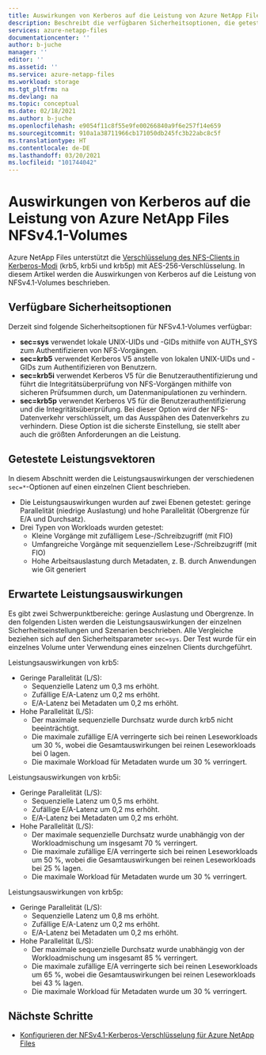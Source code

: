 ```yaml
---
title: Auswirkungen von Kerberos auf die Leistung von Azure NetApp Files NFSv4.1-Volumes | Microsoft-Dokumentation
description: Beschreibt die verfügbaren Sicherheitsoptionen, die getesteten Leistungsvektoren und die erwarteten Auswirkungen von Kerberos auf die Leistung von Azure NetApp Files NFSv4.1-Volumes.
services: azure-netapp-files
documentationcenter: ''
author: b-juche
manager: ''
editor: ''
ms.assetid: ''
ms.service: azure-netapp-files
ms.workload: storage
ms.tgt_pltfrm: na
ms.devlang: na
ms.topic: conceptual
ms.date: 02/18/2021
ms.author: b-juche
ms.openlocfilehash: e9054f11c8f55e9fe00266840a9f6e257f14e659
ms.sourcegitcommit: 910a1a38711966cb171050db245fc3b22abc8c5f
ms.translationtype: HT
ms.contentlocale: de-DE
ms.lasthandoff: 03/20/2021
ms.locfileid: "101744042"
---
```

# <a name="performance-impact-of-kerberos-on-azure-netapp-files-nfsv41-volumes"></a>Auswirkungen von Kerberos auf die Leistung von Azure NetApp Files NFSv4.1-Volumes

Azure NetApp Files unterstützt die [Verschlüsselung des NFS-Clients in Kerberos-Modi](configure-kerberos-encryption.md) (krb5, krb5i und krb5p) mit AES-256-Verschlüsselung. In diesem Artikel werden die Auswirkungen von Kerberos auf die Leistung von NFSv4.1-Volumes beschrieben. 

## <a name="available-security-options"></a>Verfügbare Sicherheitsoptionen 

Derzeit sind folgende Sicherheitsoptionen für NFSv4.1-Volumes verfügbar: 

* **sec=sys** verwendet lokale UNIX-UIDs und -GIDs mithilfe von AUTH_SYS zum Authentifizieren von NFS-Vorgängen.
* **sec=krb5** verwendet Kerberos V5 anstelle von lokalen UNIX-UIDs und -GIDs zum Authentifizieren von Benutzern.
* **sec=krb5i** verwendet Kerberos V5 für die Benutzerauthentifizierung und führt die Integritätsüberprüfung von NFS-Vorgängen mithilfe von sicheren Prüfsummen durch, um Datenmanipulationen zu verhindern.
* **sec=krb5p** verwendet Kerberos V5 für die Benutzerauthentifizierung und die Integritätsüberprüfung. Bei dieser Option wird der NFS-Datenverkehr verschlüsselt, um das Ausspähen des Datenverkehrs zu verhindern. Diese Option ist die sicherste Einstellung, sie stellt aber auch die größten Anforderungen an die Leistung.

## <a name="performance-vectors-tested"></a>Getestete Leistungsvektoren

In diesem Abschnitt werden die Leistungsauswirkungen der verschiedenen `sec=*`-Optionen auf einen einzelnen Client beschrieben.

* Die Leistungsauswirkungen wurden auf zwei Ebenen getestet: geringe Parallelität (niedrige Auslastung) und hohe Parallelität (Obergrenze für E/A und Durchsatz).  
* Drei Typen von Workloads wurden getestet:  
    * Kleine Vorgänge mit zufälligem Lese-/Schreibzugriff (mit FIO)
    * Umfangreiche Vorgänge mit sequenziellem Lese-/Schreibzugriff (mit FIO)
    * Hohe Arbeitsauslastung durch Metadaten, z. B. durch Anwendungen wie Git generiert

## <a name="expected-performance-impact"></a>Erwartete Leistungsauswirkungen 

Es gibt zwei Schwerpunktbereiche: geringe Auslastung und Obergrenze. In den folgenden Listen werden die Leistungsauswirkungen der einzelnen Sicherheitseinstellungen und Szenarien beschrieben. Alle Vergleiche beziehen sich auf den Sicherheitsparameter `sec=sys`. Der Test wurde für ein einzelnes Volume unter Verwendung eines einzelnen Clients durchgeführt. 

Leistungsauswirkungen von krb5:

* Geringe Parallelität (L/S):
    * Sequenzielle Latenz um 0,3 ms erhöht.
    * Zufällige E/A-Latenz um 0,2 ms erhöht.
    * E/A-Latenz bei Metadaten um 0,2 ms erhöht.
* Hohe Parallelität (L/S): 
    * Der maximale sequenzielle Durchsatz wurde durch krb5 nicht beeinträchtigt.
    * Die maximale zufällige E/A verringerte sich bei reinen Leseworkloads um 30 %, wobei die Gesamtauswirkungen bei reinen Leseworkloads bei 0 lagen. 
    * Die maximale Workload für Metadaten wurde um 30 % verringert.

Leistungsauswirkungen von krb5i: 

* Geringe Parallelität (L/S):
    * Sequenzielle Latenz um 0,5 ms erhöht.
    * Zufällige E/A-Latenz um 0,2 ms erhöht.
    * E/A-Latenz bei Metadaten um 0,2 ms erhöht.
* Hohe Parallelität (L/S): 
    * Der maximale sequenzielle Durchsatz wurde unabhängig von der Workloadmischung um insgesamt 70 % verringert.
    * Die maximale zufällige E/A verringerte sich bei reinen Leseworkloads um 50 %, wobei die Gesamtauswirkungen bei reinen Leseworkloads bei 25 % lagen. 
    * Die maximale Workload für Metadaten wurde um 30 % verringert.

Leistungsauswirkungen von krb5p:

* Geringe Parallelität (L/S):
    * Sequenzielle Latenz um 0,8 ms erhöht.
    * Zufällige E/A-Latenz um 0,2 ms erhöht.
    * E/A-Latenz bei Metadaten um 0,2 ms erhöht.
* Hohe Parallelität (L/S): 
    * Der maximale sequenzielle Durchsatz wurde unabhängig von der Workloadmischung um insgesamt 85 % verringert. 
    * Die maximale zufällige E/A verringerte sich bei reinen Leseworkloads um 65 %, wobei die Gesamtauswirkungen bei reinen Leseworkloads bei 43 % lagen. 
    * Die maximale Workload für Metadaten wurde um 30 % verringert.

## <a name="next-steps"></a>Nächste Schritte  

* [Konfigurieren der NFSv4.1-Kerberos-Verschlüsselung für Azure NetApp Files](configure-kerberos-encryption.md) 
